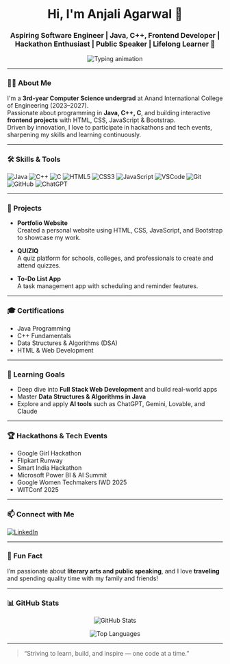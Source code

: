 <!-- README.md -->

<h1 align="center">Hi, I'm Anjali Agarwal 👋</h1>
<h3 align="center">Aspiring Software Engineer | Java, C++, Frontend Developer | Hackathon Enthusiast | Public Speaker | Lifelong Learner 🚀</h3>

<p align="center">
  <img src="https://readme-typing-svg.herokuapp.com?font=Fira+Code&size=28&duration=3000&pause=1000&color=4A90E2&center=true&vCenter=true&width=600&height=40&lines=Tech+Enthusiast;Full+Stack+Web+Dev+Aspirant;AI+and+DSA+Learner" alt="Typing animation" />
</p>

---

### 👩‍💻 About Me

I'm a **3rd-year Computer Science undergrad** at Anand International College of Engineering (2023–2027).  
Passionate about programming in **Java, C++, C**, and building interactive **frontend projects** with HTML, CSS, JavaScript & Bootstrap.  
Driven by innovation, I love to participate in hackathons and tech events, sharpening my skills and learning continuously.

---

### 🛠️ Skills & Tools

![Java](https://img.shields.io/badge/Java-ED8B00?style=for-the-badge&logo=openjdk&logoColor=white)
![C++](https://img.shields.io/badge/C++-00599C?style=for-the-badge&logo=c%2B%2B&logoColor=white)
![C](https://img.shields.io/badge/C-00599C?style=for-the-badge&logo=c&logoColor=white)
![HTML5](https://img.shields.io/badge/HTML5-E34F26?style=for-the-badge&logo=html5&logoColor=white)
![CSS3](https://img.shields.io/badge/CSS3-1572B6?style=for-the-badge&logo=css3&logoColor=white)
![JavaScript](https://img.shields.io/badge/JavaScript-F7DF1E?style=for-the-badge&logo=javascript&logoColor=black)
![VSCode](https://img.shields.io/badge/VSCode-007ACC?style=for-the-badge&logo=visual-studio-code&logoColor=white)
![Git](https://img.shields.io/badge/Git-F05032?style=for-the-badge&logo=git&logoColor=white)
![GitHub](https://img.shields.io/badge/GitHub-181717?style=for-the-badge&logo=github&logoColor=white)
![ChatGPT](https://img.shields.io/badge/AI-ChatGPT-10a37f?style=for-the-badge&logo=openai&logoColor=white)

---

### 🚀 Projects

- **Portfolio Website**  
  Created a personal website using HTML, CSS, JavaScript, and Bootstrap to showcase my work.

- **QUIZIQ**  
  A quiz platform for schools, colleges, and professionals to create and attend quizzes.

- **To-Do List App**  
  A task management app with scheduling and reminder features.

---

### 🎓 Certifications

- Java Programming  
- C++ Fundamentals  
- Data Structures & Algorithms (DSA)  
- HTML & Web Development

---

### 🎯 Learning Goals

- Deep dive into **Full Stack Web Development** and build real-world apps  
- Master **Data Structures & Algorithms in Java**  
- Explore and apply **AI tools** such as ChatGPT, Gemini, Lovable, and Claude

---

### 🏆 Hackathons & Tech Events

- Google Girl Hackathon  
- Flipkart Runway  
- Smart India Hackathon  
- Microsoft Power BI & AI Summit  
- Google Women Techmakers IWD 2025  
- WITConf 2025  

---

### 📫 Connect with Me

[![LinkedIn](https://img.shields.io/badge/LinkedIn-0077B5?style=for-the-badge&logo=linkedin&logoColor=white)](https://www.linkedin.com/in/anjali230705/)

---

### 🎉 Fun Fact

I’m passionate about **literary arts and public speaking**, and I love **traveling** and spending quality time with my family and friends!

---

### 📊 GitHub Stats

<p align="center">
  <img src="https://github-readme-stats.vercel.app/api?username=YOUR_USERNAME&show_icons=true&theme=radical" alt="GitHub Stats" />
</p>

<p align="center">
  <img src="https://github-readme-stats.vercel.app/api/top-langs/?username=YOUR_USERNAME&layout=compact&theme=radical" alt="Top Languages" />
</p>

---

> “Striving to learn, build, and inspire — one code at a time.”

